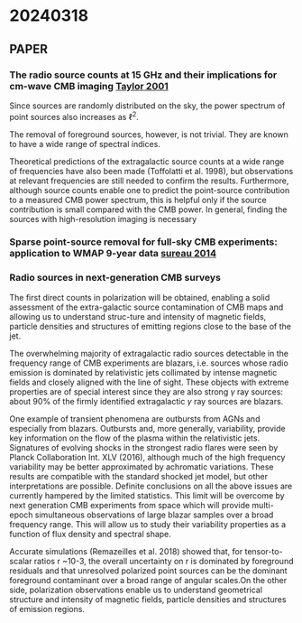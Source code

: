 # 20240318

## PAPER

### The radio source counts at 15 GHz and their implications for cm-wave CMB imaging [Taylor 2001](https://doi.org/10.1046/j.1365-8711.2001.04877.x)

Since sources are randomly distributed on the sky, the power spectrum of point sources also increases as $\ell^2$.

The removal of foreground sources, however, is not trivial. They are known to have a wide range of spectral indices.

Theoretical predictions of the extragalactic source counts at a wide range of frequencies have also been made (Toffolatti et al. 1998), but observations at relevant frequencies are still needed to confirm the results. Furthermore, although source counts enable one to predict the point-source contribution to a measured CMB power spectrum, this is helpful only if the source contribution is small compared with the CMB power. In general, finding the sources with high-resolution imaging is necessary

### Sparse point-source removal for full-sky CMB experiments: application to WMAP 9-year data [sureau 2014](https://arxiv.org/abs/1405.5482)

### Radio sources in next-generation CMB surveys

The first direct counts in polarization will be obtained, enabling a solid assessment of the extra-galactic source contamination of CMB maps and allowing us to understand struc-ture and intensity of magnetic fields, particle densities and structures of emitting regions close to the base of the jet.

The overwhelming majority of extragalactic radio sources detectable in the frequency range of CMB experiments are blazars, i.e. sources whose radio emission is dominated by relativistic jets collimated by intense magnetic fields and closely aligned with the line of sight. These objects with extreme properties are of special interest since they are also strong $\gamma$ ray sources: about 90% of the firmly identified extragalactic $\gamma$ ray sources are blazars.

One example of transient phenomena are outbursts from AGNs and especially from blazars. Outbursts and, more generally, variability, provide key information on the flow of the plasma within the relativistic jets. Signatures of evolving shocks in the strongest radio flares were seen by Planck Collaboration Int. XLV (2016), although much of the high frequency variability may be better approximated by achromatic variations. These results are compatible with the standard shocked jet model, but other interpretations are possible. Definite conclusions on all the above issues are currently hampered by the limited statistics. This limit will be overcome by next generation CMB experiments from space which will provide multi-epoch simultaneous observations of large blazar samples over a broad frequency range. This will allow us to study their variability properties as a function of flux density and spectral shape.

Accurate simulations (Remazeilles et al. 2018) showed that, for tensor-to-scalar ratios r \~10-3, the overall uncertainty on r is dominated by foreground residuals and that unresolved polarized point sources can be the dominant foreground contaminant over a broad range of angular scales.On the other side, polarization observations enable us to understand geometrical structure and intensity of magnetic fields, particle densities and structures of emission regions.
